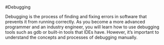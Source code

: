 #Debugging

Debugging is the process of finding and fixing errors in software that prevents it from running correctly.
As you become a more advanced programmer and an industry engineer, you will learn how to use debugging tools such as gdb or built-in tools that IDEs have.
However, it’s important to understand the concepts and processes of debugging manually.
